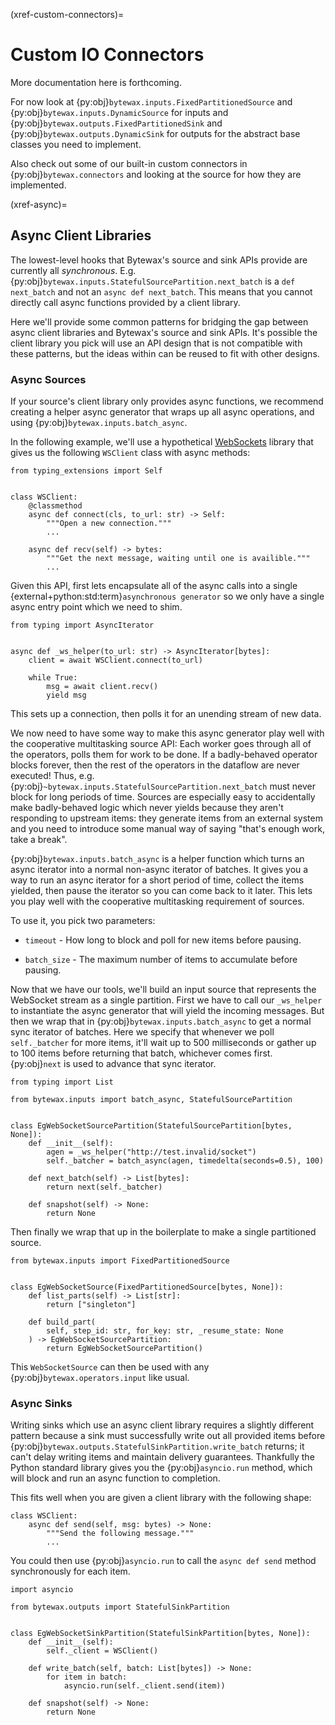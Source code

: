 (xref-custom-connectors)=
# Custom IO Connectors

More documentation here is forthcoming.

For now look at {py:obj}`bytewax.inputs.FixedPartitionedSource` and
{py:obj}`bytewax.inputs.DynamicSource` for inputs and
{py:obj}`bytewax.outputs.FixedPartitionedSink` and
{py:obj}`bytewax.outputs.DynamicSink` for outputs for the abstract
base classes you need to implement.

Also check out some of our built-in custom connectors in
{py:obj}`bytewax.connectors` and looking at the source for how they
are implemented.

(xref-async)=
## Async Client Libraries

The lowest-level hooks that Bytewax's source and sink APIs provide are
currently all _synchronous_. E.g.
{py:obj}`bytewax.inputs.StatefulSourcePartition.next_batch` is a `def
next_batch` and not an `async def next_batch`. This means that you
cannot directly call async functions provided by a client library.

Here we'll provide some common patterns for bridging the gap between
async client libraries and Bytewax's source and sink APIs. It's
possible the client library you pick will use an API design that is
not compatible with these patterns, but the ideas within can be reused
to fit with other designs.

### Async Sources

If your source's client library only provides async functions, we
recommend creating a helper async generator that wraps up all async
operations, and using {py:obj}`bytewax.inputs.batch_async`.

In the following example, we'll use a hypothetical
[WebSockets](https://en.wikipedia.org/wiki/WebSocket) library that
gives us the following `WSClient` class with async methods:

```{testcode}
from typing_extensions import Self


class WSClient:
    @classmethod
    async def connect(cls, to_url: str) -> Self:
        """Open a new connection."""
        ...

    async def recv(self) -> bytes:
        """Get the next message, waiting until one is availible."""
        ...
```

Given this API, first lets encapsulate all of the async calls into a
single {external+python:std:term}`asynchronous generator` so we only
have a single async entry point which we need to shim.

```{testcode}
from typing import AsyncIterator


async def _ws_helper(to_url: str) -> AsyncIterator[bytes]:
    client = await WSClient.connect(to_url)

    while True:
        msg = await client.recv()
        yield msg
```

This sets up a connection, then polls it for an unending stream of new
data.

We now need to have some way to make this async generator play well
with the cooperative multitasking source API: Each worker goes through
all of the operators, polls them for work to be done. If a
badly-behaved operator blocks forever, then the rest of the operators
in the dataflow are never executed! Thus, e.g.
{py:obj}`~bytewax.inputs.StatefulSourcePartition.next_batch` must
never block for long periods of time. Sources are especially easy to
accidentally make badly-behaved logic which never yields because they
aren't responding to upstream items: they generate items from an
external system and you need to introduce some manual way of saying
"that's enough work, take a break".

{py:obj}`bytewax.inputs.batch_async` is a helper function which turns
an async iterator into a normal non-async iterator of batches. It
gives you a way to run an async iterator for a short period of time,
collect the items yielded, then pause the iterator so you can come
back to it later. This lets you play well with the cooperative
multitasking requirement of sources.

To use it, you pick two parameters:

* `timeout` - How long to block and poll for new items before pausing.

* `batch_size` - The maximum number of items to accumulate before
  pausing.

Now that we have our tools, we'll build an input source that
represents the WebSocket stream as a single partition. First we have
to call our `_ws_helper` to instantiate the async generator that will
yield the incoming messages. But then we wrap that in
{py:obj}`bytewax.inputs.batch_async` to get a normal sync iterator of
batches. Here we specify that whenever we poll `self._batcher` for
more items, it'll wait up to 500 milliseconds or gather up to 100
items before returning that batch, whichever comes first.
{py:obj}`next` is used to advance that sync iterator.

```{testcode}
from typing import List

from bytewax.inputs import batch_async, StatefulSourcePartition


class EgWebSocketSourcePartition(StatefulSourcePartition[bytes, None]):
    def __init__(self):
        agen = _ws_helper("http://test.invalid/socket")
        self._batcher = batch_async(agen, timedelta(seconds=0.5), 100)

    def next_batch(self) -> List[bytes]:
        return next(self._batcher)

    def snapshot(self) -> None:
        return None
```

Then finally we wrap that up in the boilerplate to make a single
partitioned source.

```{testcode}
from bytewax.inputs import FixedPartitionedSource


class EgWebSocketSource(FixedPartitionedSource[bytes, None]):
    def list_parts(self) -> List[str]:
        return ["singleton"]

    def build_part(
        self, step_id: str, for_key: str, _resume_state: None
    ) -> EgWebSocketSourcePartition:
        return EgWebSocketSourcePartition()
```

This `WebSocketSource` can then be used with any
{py:obj}`bytewax.operators.input` like usual.

### Async Sinks

Writing sinks which use an async client library requires a slightly
different pattern because a sink must successfully write out all
provided items before
{py:obj}`bytewax.outputs.StatefulSinkPartition.write_batch` returns;
it can't delay writing items and maintain delivery guarantees.
Thankfully the Python standard library gives you the
{py:obj}`asyncio.run` method, which will block and run an async
function to completion.

This fits well when you are given a client library with the following
shape:

```{testcode}
class WSClient:
    async def send(self, msg: bytes) -> None:
        """Send the following message."""
        ...
```

You could then use {py:obj}`asyncio.run` to call the `async def send`
method synchronously for each item.

```{testcode}
import asyncio

from bytewax.outputs import StatefulSinkPartition


class EgWebSocketSinkPartition(StatefulSinkPartition[bytes, None]):
    def __init__(self):
        self._client = WSClient()

    def write_batch(self, batch: List[bytes]) -> None:
        for item in batch:
            asyncio.run(self._client.send(item))

    def snapshot(self) -> None:
        return None
```
